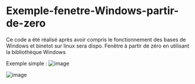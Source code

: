 # Exemple-fenetre-Windows-partir-de-zero
Ce code a été réalisé après avoir compris le fonctionnement des bases de Windows et binetot sur linux sera dispo.
Fenêtre à partir de zéro en utilisant la bibliothèque Windows

Exemple simple :
![image](https://github.com/Zakaria-Rafi/Exemple-fenetre-Windows-partir-de-zero/assets/124291570/8a423cea-166a-4a43-b5dd-be421d00e2fe)



![image](https://github.com/Zakaria-Rafi/Exemple-fenetre-Windows-partir-de-zero/assets/124291570/2fc531d4-9cb1-46f8-95bc-0c351d43e59b)

